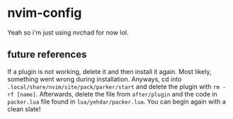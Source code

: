 # nvim-config
Yeah so i'm just using nvchad for now lol.

## future references
If a plugin is not working, delete it and then install it again. Most likely, something went wrong during installation. Anyways, cd into `.local/share/nvim/site/pack/parker/start` and delete the plugin with `rm -rf [name]`. Afterwards, delete the file from `after/plugin` and the code in `packer.lua` file found in `lua/yehdar/packer.lua`. You can begin again with a clean slate!
